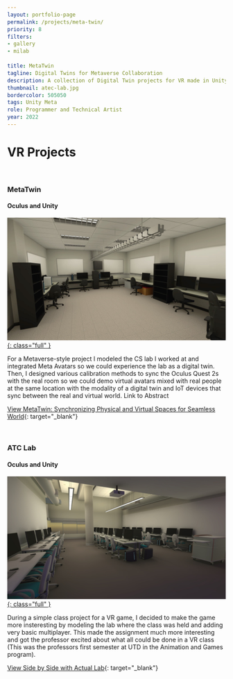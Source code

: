 ```yaml
---
layout: portfolio-page
permalink: /projects/meta-twin/
priority: 8
filters:
- gallery
- milab

title: MetaTwin
tagline: Digital Twins for Metaverse Collaboration
description: A collection of Digital Twin projects for VR made in Unity with Oculus, MRTK, and UltraHaptic tools.
thumbnail: atec-lab.jpg
bordercolor: 505050
tags: Unity Meta
role: Programmer and Technical Artist
year: 2022
---
```


# VR Projects

<br>

###  MetaTwin
#### Oculus and Unity
<a href="mi-lab.jpg" target="_blank">![](mi-lab.jpg){: class="full" }</a>

For a Metaverse-style project I modeled the CS lab I worked at and integrated Meta Avatars so we could experience the lab as a digital twin. Then, I designed various calibration methods to sync the Oculus Quest 2s with the real room so we could demo virtual avatars mixed with real people at the same location with the modality of a digital twin and IoT devices that sync between the real and virtual world.
Link to Abstract

[View MetaTwin: Synchronizing Physical and Virtual Spaces for Seamless World](https://dl.acm.org/doi/10.1145/3562939.3565647){: target="_blank"}

<br>

###  ATC Lab
#### Oculus and Unity
<a href="atec-lab.jpg" target="_blank">![](atec-lab.jpg){: class="full" }</a>

During a simple class project for a VR game, I decided to make the game more insteresting by modeling the lab where the class was held and adding very basic multiplayer. This made the assignment much more interesting and got the professor excited about what all could be done in a VR class (This was the professors first semester at UTD in the Animation and Games program).

[View Side by Side with Actual Lab](https://www.linkedin.com/posts/activity-6980256837178720256-yti5){: target="_blank"}
